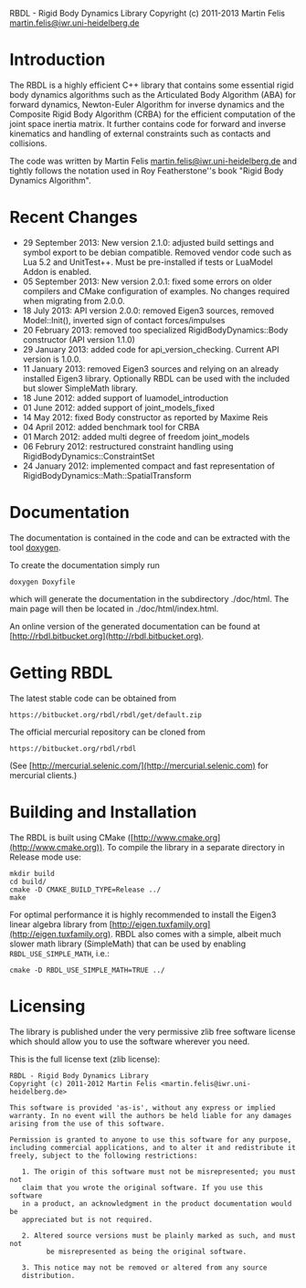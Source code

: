 RBDL - Rigid Body Dynamics Library
Copyright (c) 2011-2013 Martin Felis <martin.felis@iwr.uni-heidelberg.de>

Introduction
============

The RBDL is a highly efficient C++ library that contains some essential
rigid body dynamics algorithms such as the Articulated Body Algorithm (ABA)
for forward dynamics, Newton-Euler Algorithm for inverse dynamics and the
Composite Rigid Body Algorithm (CRBA) for the efficient computation of
the joint space inertia matrix. It further contains code for forward and
inverse kinematics and handling of external constraints such as contacts
and collisions.

The code was written by Martin Felis <martin.felis@iwr.uni-heidelberg.de>
and tightly follows the notation used in Roy Featherstone''s book "Rigid
Body Dynamics Algorithm".

Recent Changes
==============
   * 29 September 2013: New version 2.1.0: adjusted build settings and symbol export to be debian compatible. Removed vendor code such as Lua 5.2 and UnitTest++. Must be pre-installed if tests or LuaModel Addon is enabled.
   * 05 September 2013: New version 2.0.1: fixed some errors on older compilers and CMake configuration of examples. No changes required when migrating from 2.0.0.
   * 18 July 2013: API version 2.0.0: removed Eigen3 sources, removed Model::Init(), inverted sign of contact forces/impulses
   * 20 February 2013: removed too specialized RigidBodyDynamics::Body constructor (API version 1.1.0)
   * 29 January 2013: added code for api_version_checking. Current API version is 1.0.0.
   * 11 January 2013: removed Eigen3 sources and relying on an already installed Eigen3 library. Optionally RBDL can be used with the included but slower SimpleMath library.
   * 18 June 2012: added support of luamodel_introduction
   * 01 June 2012: added support of joint_models_fixed
   * 14 May 2012: fixed Body constructor as reported by Maxime Reis
   * 04 April 2012: added benchmark tool for CRBA
   * 01 March 2012: added multi degree of freedom joint_models
   * 06 Februry 2012: restructured constraint handling using RigidBodyDynamics::ConstraintSet
   * 24 January 2012: implemented compact and fast representation of RigidBodyDynamics::Math::SpatialTransform 

Documentation
=============

The documentation is contained in the code and can be extracted with the
tool [doxygen](http://www.doxygen.org).

To create the documentation simply run

    doxygen Doxyfile

which will generate the documentation in the subdirectory ./doc/html. The
main page will then be located in ./doc/html/index.html.

An online version of the generated documentation can be found at
[http://rbdl.bitbucket.org](http://rbdl.bitbucket.org).

Getting RBDL
============

The latest stable code can be obtained from

    https://bitbucket.org/rbdl/rbdl/get/default.zip

The official mercurial repository can be cloned from

    https://bitbucket.org/rbdl/rbdl

(See [http://mercurial.selenic.com/](http://mercurial.selenic.com) for
mercurial clients.)

Building and Installation
=========================

The RBDL is built using CMake
([http://www.cmake.org](http://www.cmake.org)). To compile the library in
a separate directory in Release mode use:

    mkdir build
    cd build/
    cmake -D CMAKE_BUILD_TYPE=Release ../ 
    make

For optimal performance it is highly recommended to install the Eigen3
linear algebra library from
[http://eigen.tuxfamily.org](http://eigen.tuxfamily.org). RBDL also
comes with a simple, albeit much slower math library (SimpleMath) that can
be used by enabling `RBDL_USE_SIMPLE_MATH`, i.e.:

    cmake -D RBDL_USE_SIMPLE_MATH=TRUE ../

Licensing
=========

The library is published under the very permissive zlib free software
license which should allow you to use the software wherever you need. 

This is the full license text (zlib license):

    RBDL - Rigid Body Dynamics Library
    Copyright (c) 2011-2012 Martin Felis <martin.felis@iwr.uni-heidelberg.de>
    
    This software is provided 'as-is', without any express or implied
    warranty. In no event will the authors be held liable for any damages
    arising from the use of this software.
    
    Permission is granted to anyone to use this software for any purpose,
    including commercial applications, and to alter it and redistribute it
    freely, subject to the following restrictions:
    
       1. The origin of this software must not be misrepresented; you must not
       claim that you wrote the original software. If you use this software
       in a product, an acknowledgment in the product documentation would be
       appreciated but is not required.
    
       2. Altered source versions must be plainly marked as such, and must not
			 be misrepresented as being the original software.
    
       3. This notice may not be removed or altered from any source
       distribution.
